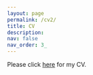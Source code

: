 ```yaml
---
layout: page
permalink: /cv2/
title: CV
description: 
nav: false
nav_order: 3_
---
```


Please click <a href = "../assets/pdf/cv.pdf">here</a> for my CV.